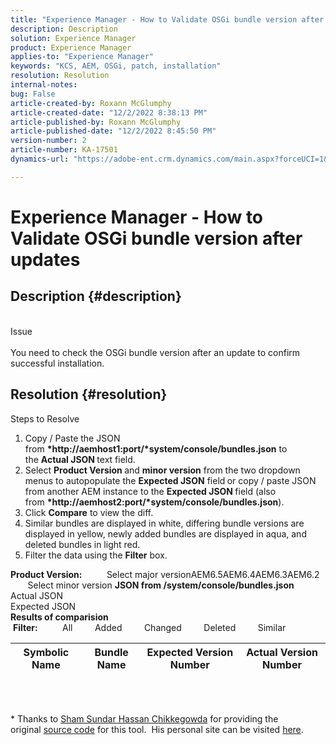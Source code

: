 ```yaml
---
title: "Experience Manager - How to Validate OSGi bundle version after updates"
description: Description
solution: Experience Manager
product: Experience Manager
applies-to: "Experience Manager"
keywords: "KCS, AEM, OSGi, patch, installation"
resolution: Resolution
internal-notes: 
bug: False
article-created-by: Roxann McGlumphy
article-created-date: "12/2/2022 8:38:13 PM"
article-published-by: Roxann McGlumphy
article-published-date: "12/2/2022 8:45:50 PM"
version-number: 2
article-number: KA-17501
dynamics-url: "https://adobe-ent.crm.dynamics.com/main.aspx?forceUCI=1&pagetype=entityrecord&etn=knowledgearticle&id=6dd1c83c-8172-ed11-9561-6045bd006079"

---
```

# Experience Manager - How to Validate OSGi bundle version after updates

## Description {#description}

<br>Issue<br><br>
You need to check the OSGi bundle version after an update to confirm successful installation.


## Resolution {#resolution}

Steps to Resolve<br>
1. Copy / Paste the JSON from <b>*http://aemhost1:port/*system/console/bundles.json</b> to the <b>Actual JSON </b>text field.
2. Select <b>Product Version </b>and <b>minor version</b> from the two dropdown menus to autopopulate the <b>Expected JSON</b> field<b> </b>or copy / paste JSON from another AEM instance to the <b>Expected JSON </b>field (also from <b>*http://aemhost2:port/*system/console/bundles.json</b>).
3. Click <b>Compare</b> to view the diff.
4. Similar bundles are displayed in white, differing bundle versions are displayed in yellow, newly added bundles are displayed in aqua, and deleted bundles in light red.
5. Filter the data using the <b>Filter</b> box.

<b>Product Version:</b>          Select major versionAEM6.5AEM6.4AEM6.3AEM6.2          Select minor version
<b>JSON from /system/console/bundles.json</b><br>Actual JSON <br>Expected JSON 
 <br><b>Results of comparision</b><br> <b>Filter:</b>          All         Added         Changed         Deleted         Similar     <br>

| Symbolic Name | Bundle Name | Expected Version Number | Actual Version Number |
| --- | --- | --- | --- |

<br> 




\* Thanks to [Sham Sundar Hassan Chikkegowda](https://www.linkedin.com/in/sham-sundar-hassan-chikkegowda-6b03a517) for providing the original [source code](https://github.com/Schikkeg/schikkeg.github.io/blob/master/tools/coi.html) for this tool.  His personal site can be visited [here](http://www.aemstuff.com/).
